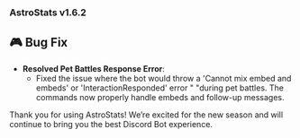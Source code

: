 ### AstroStats v1.6.2

## 🎮 Bug Fix

- **Resolved Pet Battles Response Error**:
  - Fixed the issue where the bot would throw a 'Cannot mix embed and embeds' or 'InteractionResponded' error "
    "during pet battles. The commands now properly handle embeds and follow-up messages.

Thank you for using AstroStats! We’re excited for the new season and will continue to bring you the best Discord Bot experience.

